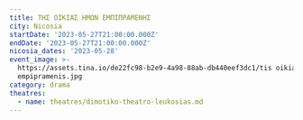 ```yaml
---
title: ΤΗΣ ΟΙΚΙΑΣ ΗΜΩΝ ΕΜΠΙΠΡΑΜΕΝΗΣ
city: Nicosia
startDate: '2023-05-27T21:00:00.000Z'
endDate: '2023-05-27T21:00:00.000Z'
nicosia_dates: '2023-05-28'
event_image: >-
  https://assets.tina.io/de22fc98-b2e9-4a98-88ab-db440eef3dc1/tis oikias imwn
  empipramenis.jpg
category: drama
theatres:
  - name: theatres/dimotiko-theatro-leukosias.md
---
```


